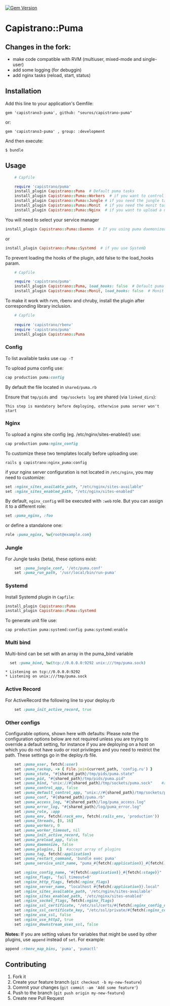 [![Gem Version](https://badge.fury.io/rb/capistrano3-puma.svg)](http://badge.fury.io/rb/capistrano3-puma)
# Capistrano::Puma

##  Changes in the fork:

- make code compatible with RVM (multiuser, mixed-mode and single-user)
- add some logging (for debuggin)
- add nginx tasks (reload, start, status)

## Installation

Add this line to your application's Gemfile:

    gem 'capistrano3-puma', github: "seuros/capistrano-puma"

or:

    gem 'capistrano3-puma' , group: :development

And then execute:

    $ bundle

## Usage
```ruby
    # Capfile

    require 'capistrano/puma'
    install_plugin Capistrano::Puma  # Default puma tasks
    install_plugin Capistrano::Puma::Workers  # if you want to control the workers (in cluster mode)
    install_plugin Capistrano::Puma::Jungle # if you need the jungle tasks
    install_plugin Capistrano::Puma::Monit  # if you need the monit tasks
    install_plugin Capistrano::Puma::Nginx  # if you want to upload a nginx site template
```
You will need to select your service manager
```ruby
install_plugin Capistrano::Puma::Daemon  # If you using puma daemonized (not supported in Puma 5+)
```
or
```ruby
install_plugin Capistrano::Puma::Systemd  # if you use SystemD 
```

To prevent loading the hooks of the plugin, add false to the load_hooks param.
```ruby
    # Capfile

    require 'capistrano/puma'
    install_plugin Capistrano::Puma, load_hooks: false  # Default puma tasks without hooks
    install_plugin Capistrano::Puma::Monit, load_hooks: false  # Monit tasks without hooks
```

To make it work with rvm, rbenv and chruby, install the plugin after corresponding library inclusion.
```ruby
    # Capfile
    
    require 'capistrano/rbenv'   
    require 'capistrano/puma'
    install_plugin Capistrano::Puma
```

### Config

To list available tasks use `cap -T`

To upload puma config use:
```ruby
cap production puma:config
```
By default the file located in  `shared/puma.rb`


Ensure that `tmp/pids` and ` tmp/sockets log` are shared (via `linked_dirs`):

`This step is mandatory before deploying, otherwise puma server won't start`

### Nginx

To upload a nginx site config (eg. /etc/nginx/sites-enabled/) use:
```ruby
cap production puma:nginx_config
```

To customize these two templates locally before uploading use:
```
rails g capistrano:nginx_puma:config
```

if your nginx server configuration is not located in `/etc/nginx`, you may need to customize:
```ruby
set :nginx_sites_available_path, "/etc/nginx/sites-available"
set :nginx_sites_enabled_path, "/etc/nginx/sites-enabled"
```

By default, `nginx_config` will be executed with `:web` role. But you can assign it to a different role:
```ruby
set :puma_nginx, :foo
```
or define a standalone one:
```ruby
role :puma_nginx, %w{root@example.com}
```

### Jungle

For Jungle tasks (beta), these options exist:
```ruby
    set :puma_jungle_conf, '/etc/puma.conf'
    set :puma_run_path, '/usr/local/bin/run-puma'
```

### Systemd

Install Systemd plugin in `Capfile`:
```ruby
install_plugin Capistrano::Puma
install_plugin Capistrano::Puma::Systemd
```

To generate unit file use:
```
cap production puma:systemd:config puma:systemd:enable
```

### Multi bind

Multi-bind can be set with an array in the puma_bind variable
```ruby
  set :puma_bind, %w(tcp://0.0.0.0:9292 unix:///tmp/puma.sock)
```
    * Listening on tcp://0.0.0.0:9292
    * Listening on unix:///tmp/puma.sock

### Active Record

For ActiveRecord the following line to your deploy.rb
```ruby
    set :puma_init_active_record, true
```

### Other configs

Configurable options, shown here with defaults: Please note the configuration options below are not required unless you are trying to override a default setting, for instance if you are deploying on a host on which you do not have sudo or root privileges and you need to restrict the path. These settings go in the deploy.rb file.

```ruby
    set :puma_user, fetch(:user)
    set :puma_rackup, -> { File.join(current_path, 'config.ru') }
    set :puma_state, "#{shared_path}/tmp/pids/puma.state"
    set :puma_pid, "#{shared_path}/tmp/pids/puma.pid"
    set :puma_bind, "unix://#{shared_path}/tmp/sockets/puma.sock"    #accept array for multi-bind
    set :puma_control_app, false
    set :puma_default_control_app, "unix://#{shared_path}/tmp/sockets/pumactl.sock"
    set :puma_conf, "#{shared_path}/puma.rb"
    set :puma_access_log, "#{shared_path}/log/puma_access.log"
    set :puma_error_log, "#{shared_path}/log/puma_error.log"
    set :puma_role, :app
    set :puma_env, fetch(:rack_env, fetch(:rails_env, 'production'))
    set :puma_threads, [0, 16]
    set :puma_workers, 0
    set :puma_worker_timeout, nil
    set :puma_init_active_record, false
    set :puma_preload_app, false
    set :puma_daemonize, false
    set :puma_plugins, []  #accept array of plugins
    set :puma_tag, fetch(:application)
    set :puma_restart_command, 'bundle exec puma'
    set :puma_service_unit_name, "puma_#{fetch(:application)}_#{fetch(:stage)}"

    set :nginx_config_name, "#{fetch(:application)}_#{fetch(:stage)}"
    set :nginx_flags, 'fail_timeout=0'
    set :nginx_http_flags, fetch(:nginx_flags)
    set :nginx_server_name, "localhost #{fetch(:application)}.local"
    set :nginx_sites_available_path, '/etc/nginx/sites-available'
    set :nginx_sites_enabled_path, '/etc/nginx/sites-enabled'
    set :nginx_socket_flags, fetch(:nginx_flags)
    set :nginx_ssl_certificate, "/etc/ssl/certs/#{fetch(:nginx_config_name)}.crt"
    set :nginx_ssl_certificate_key, "/etc/ssl/private/#{fetch(:nginx_config_name)}.key"
    set :nginx_use_ssl, false
    set :nginx_use_http2, true
    set :nginx_downstream_uses_ssl, false
```

__Notes:__ If you are setting values for variables that might be used by other plugins, use `append` instead of `set`. For example:
```ruby
append :rbenv_map_bins, 'puma', 'pumactl'
```

## Contributing

1. Fork it
2. Create your feature branch (`git checkout -b my-new-feature`)
3. Commit your changes (`git commit -am 'Add some feature'`)
4. Push to the branch (`git push origin my-new-feature`)
5. Create new Pull Request
